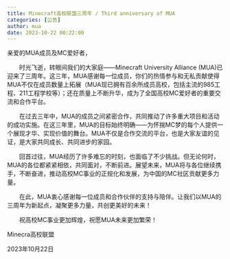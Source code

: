```yaml
---
title: Minecraft高校联盟三周年 / Third anniversary of MUA
categories: [公告]
author: mua
date: 2023-10-22 00:22:00
---
```


亲爱的MUA成员及MC爱好者，

　　时光飞逝，转眼间我们的大家庭——Minecraft University Alliance (MUA)已迎来了三周年。这三年，MUA感谢每一位成员，你们的热情参与和无私贡献使得MUA不仅在成员数量上拓展（MUA现已拥有百余所成员高校，包括主流的985工程、211工程学校等）；还在质量上不断升华，成为了全国高校MC爱好者的重要交流和合作平台。

　　在过去三年中，MUA的成员之间紧密合作，共同推动了许多重大项目和活动的成功实施。在这三年里，MUA的目标始终明确——为怀揣MC梦的每个人提供一个展现才华、实现价值的舞台。MUA不仅是合作交流的平台，也是大家友谊的见证，是大家共同成长、共同进步的家园。

　　回首过往，MUA经历了许多难忘的时刻，也面临了不少挑战。但无论何时，MUA的各位都紧紧相依，共同面对，不断前进。展望未来，MUA将与各位继续携手，不断奋进，推动高校MC事业的正规化和发展，为中国的MC社区贡献更多力量。

　　在此，MUA衷心感谢每一位成员和合作伙伴的支持与陪伴。让我们以MUA的三周年为新起点，凝聚更多力量，共创更美好的未来！

　　祝高校MC事业更加辉煌，祝愿MUA未来更加繁荣！

Minecra高校联盟

2023年10月22日